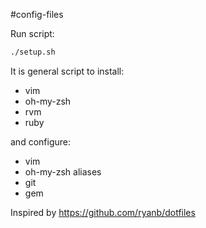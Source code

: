 #config-files

Run script:
```bash
./setup.sh
```

It is general script to install:
* vim
* oh-my-zsh
* rvm
* ruby

and configure:
* vim
* oh-my-zsh aliases
* git
* gem

Inspired by https://github.com/ryanb/dotfiles
